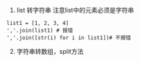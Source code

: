 1. list 转字符串  注意list中的元素必须是字符串
```
list1 = [1, 2, 3, 4]
','.join(list1) # 报错
','.join([str(i) for i in list1])# 不报错
```

2. 字符串转数组，split方法